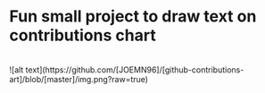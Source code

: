 # Fun small project to draw text on contributions chart
<br/>
![alt text](https://github.com/[JOEMN96]/[github-contributions-art]/blob/[master]/img.png?raw=true)
